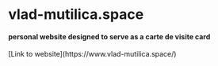 # vlad-mutilica.space
<h4>personal website designed to serve as a carte de visite
 card</h3>
[Link to website](https://www.vlad-mutilica.space/)